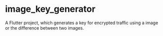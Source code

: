 # image_key_generator

A Flutter project, which generates a key for encrypted traffic using a image or the difference between two images.

